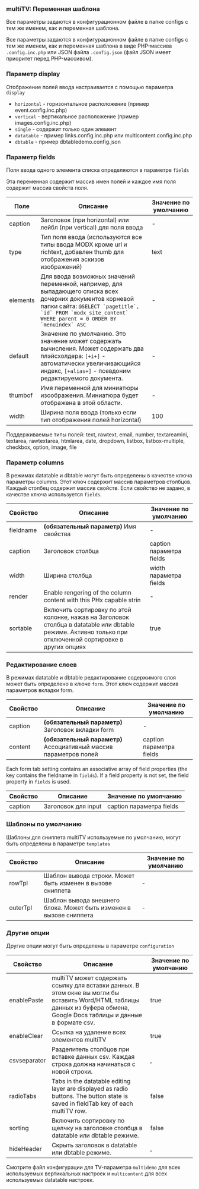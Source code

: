 
<meta http-equiv="Content-Type" content="text/html; charset=utf-8">
<h3>multiTV: Переменная шаблона </h3> 
Все параметры задаются в конфигурационном файле в папке configs с тем же именем, как и переменная шаблона.	
<br>
<p>Все параметры задаются в конфигурационном файле в папке <span class="text-bold">configs</span> с тем же именем, как и переменная шаблона в виде PHP-массива <code>.config.inc.php</code> или JSON файла <code>.config.json</code> (файл JSON имеет приоритет перед PHP-массивом). </p>
<h3 class="sub-header text-bold">Параметр display</h3>
<p>Отображение полей ввода настраивается с помощью параметра <code>display</code></p>
<ul>
<li><code>horizontal</code> - горизонтальное расположение (пример event.config.inc.php)</li>
<li><code>vertical</code> - вертикальное расположение (пример images.config.inc.php)</li>
<li><code>single</code> - содержит только один элемент</li>
<li><code>datatable</code> - пример links.config.inc.php или multicontent.config.inc.php</li>
<li><code>dbtable</code> - пример dbtabledemo.config.json</li>
</ul>
<h3 class="sub-header text-bold">Параметр fields</h3>
<p>Поля ввода одного элемента списка определяются в параметре <code>fields</code></p>
<p>Эта переменная содержит массив имен полей и каждое имя поля содержит массив свойств поля.</p>
<div class="flip-scroll">
<table class="table table-bordered table-vcenter flip-content">
<thead class="flip-content bordered-palegreen">
<tr><th>Поле</th><th>Описание</th><th>Значение по умолчанию</th></tr>
</thead>
<tbody>
<tr>
<td>caption</td>
<td>Заголовок (при horizontal) или лейбл (при vertical) для поля ввода</td>
<td>-</td>
</tr>
<tr>
<td>type</td>
<td>Тип поля ввода (используются все типы ввода MODX кроме url и richtext, добавлен thumb для отображения эскизов изображений)</td>
<td>text</td>
</tr>
<tr>
<td>elements</td>
<td>Для ввода возможных значений переменной, например, для выпадающего списка всех дочерних документов корневой папки сайта: <code>@SELECT `pagetitle`, `id` FROM `modx_site_content` WHERE parent = 0 ORDER BY `menuindex` ASC</code></td>
<td>-</td>
</tr>
<tr>
<td>default</td>
<td>Значение по умолчанию. Это значение может содержать вычисления. Может содержать два плэйсхолдера: <code>[+i+]</code> - автоматически увеличивающийся индекс, <code>[+alias+]</code> - псевдоним редактируемого документа.</td>
<td>-</td>
</tr>
<tr>
<td>thumbof</td>
<td>Имя переменной для миниатюры изоображения. Миниатюра будет отображена в этой области.</td>
<td>-</td>
</tr>
<tr>
<td>width</td>
<td>Ширина поля ввода (только если тип отображения полей horizontal)</td>
<td>100</td>
</tr>
</tbody>
</table>
</div>
<p><span class="text-bold">Поддерживаемые типы полей:</span> text, rawtext, email, number, textareamini, textarea, rawtextarea, htmlarea, date, dropdown, listbox, listbox-multiple, checkbox, option, image, file</p>
<h3 class="sub-header text-bold">Параметр columns</h3>
<p>В режимах datatable и dbtable могут быть определены в качестве ключа параметры columns. Этот ключ содержит массив параметров столбцов. Каждый столбец содержит массив свойств. Если свойство не задано, в качестве ключа используется <code>fields</code>.</p>
<div class="flip-scroll">
<table class="table table-bordered table-vcenter flip-content">
<thead class="flip-content bordered-palegreen">
<tr><th>Свойство</th><th>Описание</th><th>Значение по умолчанию</th></tr>
</thead>
<tbody>
<tr>
<td>fieldname</td>
<td><b>(обязательный параметр)</b> Имя свойства</td>
<td>-</td>
</tr>
<tr>
<td>caption</td>
<td>Заголовок столбца</td>
<td>caption параметра fields</td>
</tr>
<tr>
<td>width</td>
<td>Ширина столбца</td>
<td>width параметра fields</td>
</tr>
<tr>
<td>render</td>
<td>Enable rengering of the column content with this PHx capable strin</td>
<td>-</td>
</tr>
<tr>
<td>sortable</td>
<td>Включить сортировку по этой колонке, нажав на Заголовок столбца в datatable или dbtable режиме. Активно только при отключенной сортировке в других опциях</td>
<td>true</td>
</tr>
</tbody>
</table>
</div>
<h3 class="sub-header text-bold">Редактирование слоев</h3>
<p>В режимах datatable и dbtable редактирование содержимого слоя может быть определено в ключе <code>form</code>. Этот ключ содержит массив параметров вкладки form.</p>
<div class="flip-scroll">
<table class="table table-bordered table-vcenter flip-content">
<thead class="flip-content bordered-palegreen">
<tr><th>Свойство</th><th>Описание</th><th>Значение по умолчанию</th></tr>
</thead>
<tbody>
<tr>
<td>caption</td>
<td><b>(обязательный параметр)</b> Заголовок вкладки form</td>
<td>-</td>
</tr>
<tr>
<td>content</td>
<td><b>(обязательный параметр)</b> Ассоциативный массив параметров полей</td>
<td>caption параметра fields</td>
</tr>
</tbody>
</table>
</div>
<p>Each form tab setting contains an associative array of field properties (the key contains the fieldname in <code>fields</code>). If a field property is not set, the field property in <code>fields</code> is used.</p>
<div class="flip-scroll">
<table class="table table-bordered table-vcenter flip-content">
<thead class="flip-content bordered-palegreen">
<tr><th>Свойство</th><th>Описание</th><th>Значение по умолчанию</th></tr>
</thead>
<tbody>
<tr>
<td>caption</td>
<td>Заголовок для input</td>
<td>caption параметра fields</td>
</tr>
</tbody>
</table>
</div>
<h3 class="sub-header text-bold">Шаблоны по умолчанию</h3>
<p>Шаблоны для сниппета <span class="text-bold">multiTV</span> используемые по умолчанию, могут быть определены в параметре <code>templates</code></p>
<div class="flip-scroll">
<table class="table table-bordered table-vcenter flip-content">
<thead class="flip-content bordered-palegreen">
<tr><th>Свойство</th><th>Описание</th><th>Значение по умолчанию</th></tr>
</thead>
<tbody>
<tr>
<td>rowTpl</td>
<td>Шаблон вывода строки. Может быть изменен в вызове сниппета</td>
<td>-</td>
</tr>
<tr>
<td>outerTpl</td>
<td>Шаблон вывода внешнего блока. Может быть изменен в вызове сниппета</td>
<td>-</td>
</tr>
</tbody>
</table>
</div>
<h3 class="sub-header text-bold">Другие опции</h3>
<p>Другие опции могут быть определены в параметре <code>configuration</code></p>
<div class="flip-scroll">
<table class="table table-bordered table-vcenter flip-content">
<thead class="flip-content bordered-palegreen">
<tr><th>Свойство</th><th>Описание</th><th>Значение по умолчанию</th></tr>
</thead>
<tbody>
<tr>
<td>enablePaste</td>
<td>multiTV может содержать ссылку для вставки данных. В этом окне вы могли бы вставить Word/HTML таблицы данных из буфера обмена, Google Docs таблицы и данные в формате csv.</td>
<td>true</td>
</tr>
<tr>
<td>enableClear</td>
<td>Ссылка на удаление всех элементов multiTV</td>
<td>true</td>
</tr>
<tr>
<td>csvseparator</td>
<td>Разделитель столбцов при вставке данных csv. Каждая строка должна начинаться с новой строки.</td>
<td>,</td>
</tr>
<tr>
<td>radioTabs</td>
<td>Tabs in the datatable editing layer are displayed as radio buttons. The button state is saved in fieldTab key of each multiTV row.</td>
<td>false</td>
</tr>
<tr>
<td>sorting</td>
<td>Включить сортировку по щелчку на заголовке столбца в datatable или dbtable режиме.</td>
<td>false</td>
</tr>
<tr>
<td>hideHeader</td>
<td>Скрыть заголовок в datatable или dbtable режиме.</td>
<td>,</td>
</tr>
</tbody>
</table>
</div>
<p>Смотрите файл конфигурации для TV-параметра <code>multidemo</code> для всех используемых вертикальных настроек и <code>multicontent</code> для всех используемых datatable настроек.</p>
